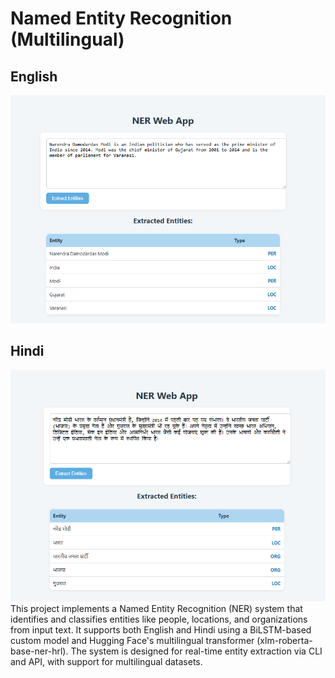 # Named Entity Recognition (Multilingual)
## English
![English NER Example](assets/english.png)
## Hindi
![Hindi NER Example](assets/hindi.png)
This project implements a Named Entity Recognition (NER) system that identifies and classifies entities like people, locations, and organizations from input text. It supports both English and Hindi using a BiLSTM-based custom model and Hugging Face's multilingual transformer (xlm-roberta-base-ner-hrl). The system is designed for real-time entity extraction via CLI and API, with support for multilingual datasets.
